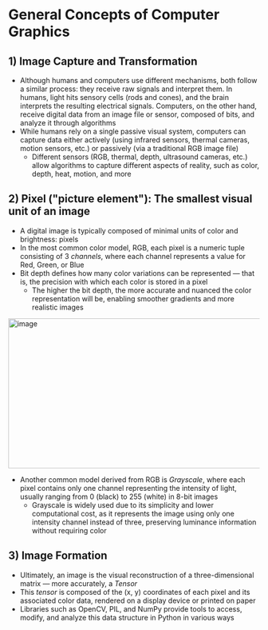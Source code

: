 # General Concepts of Computer Graphics

## 1) Image Capture and Transformation
- Although humans and computers use different mechanisms, both follow a similar process: they receive raw signals and interpret them. In humans, light hits sensory cells (rods and cones), and the brain interprets the resulting electrical signals. Computers, on the other hand, receive digital data from an image file or sensor, composed of bits, and analyze it through algorithms
- While humans rely on a single passive visual system, computers can capture data either actively (using infrared sensors, thermal cameras, motion sensors, etc.) or passively (via a traditional RGB image file)
  - Different sensors (RGB, thermal, depth, ultrasound cameras, etc.) allow algorithms to capture different aspects of reality, such as color, depth, heat, motion, and more

## 2) Pixel ("picture element"): The smallest visual unit of an image
- A digital image is typically composed of minimal units of color and brightness: pixels
- In the most common color model, RGB, each pixel is a numeric tuple consisting of 3 *channels*, where each channel represents a value for Red, Green, or Blue
- Bit depth defines how many color variations can be represented — that is, the precision with which each color is stored in a pixel
  - The higher the bit depth, the more accurate and nuanced the color representation will be, enabling smoother gradients and more realistic images
<img width="929" height="300" alt="image" src="https://github.com/user-attachments/assets/0a59aa18-50b1-447a-b636-23fdabcb6a30" />


- Another common model derived from RGB is *Grayscale*, where each pixel contains only one channel representing the intensity of light, usually ranging from 0 (black) to 255 (white) in 8-bit images
  - Grayscale is widely used due to its simplicity and lower computational cost, as it represents the image using only one intensity channel instead of three, preserving luminance information without requiring color

## 3) Image Formation
- Ultimately, an image is the visual reconstruction of a three-dimensional matrix — more accurately, a *Tensor*
- This *tensor* is composed of the (x, y) coordinates of each pixel and its associated color data, rendered on a display device or printed on paper
- Libraries such as OpenCV, PIL, and NumPy provide tools to access, modify, and analyze this data structure in Python in various ways
